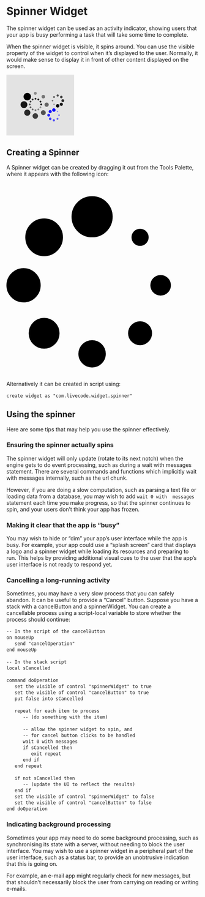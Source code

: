# Spinner Widget
The spinner widget can be used as an activity indicator, showing users 
that your app is busy performing a task that will take some time to 
complete.

When the spinner widget is visible, it spins around.  You can use the 
visible property of the widget to control when it’s displayed to the 
user.  Normally, it would make sense to display it in front of other 
content displayed on the screen.

![A group of spinners](images/spinner.gif)

## Creating a Spinner
A Spinner widget can be created by dragging it out from the Tools
Palette, where it appears with the following icon:

<svg viewBox="0 0 1800 1800" style="display:block;margin:auto" width="auto" height="50">
  <path d="M496 1408Q496 1468 453.5 1510 411 1552 352 1552 292 1552 250 1510 208 1468 208 1408 208 1348 250 1306 292 1264 352 1264 411 1264 453.5 1306 496 1348 496 1408ZM928 1600Q928 1653 890.5 1690.5 853 1728 800 1728 747 1728 709.5 1690.5 672 1653 672 1600 672 1547 709.5 1509.5 747 1472 800 1472 853 1472 890.5 1509.5 928 1547 928 1600ZM320 960Q320 1026 273 1073 226 1120 160 1120 94 1120 47 1073 0 1026 0 960 0 894 47 847 94 800 160 800 226 800 273 847 320 894 320 960ZM1360 1408Q1360 1454 1327 1487 1294 1520 1248 1520 1202 1520 1169 1487 1136 1454 1136 1408 1136 1362 1169 1329 1202 1296 1248 1296 1294 1296 1327 1329 1360 1362 1360 1408ZM528 512Q528 585 476.5 636.5 425 688 352 688 279 688 227.5 636.5 176 585 176 512 176 439 227.5 387.5 279 336 352 336 425 336 476.5 387.5 528 439 528 512ZM992 320Q992 400 936 456 880 512 800 512 720 512 664 456 608 400 608 320 608 240 664 184 720 128 800 128 880 128 936 184 992 240 992 320ZM1536 960Q1536 1000 1508 1028 1480 1056 1440 1056 1400 1056 1372 1028 1344 1000 1344 960 1344 920 1372 892 1400 864 1440 864 1480 864 1508 892 1536 920 1536 960ZM1328 512Q1328 545 1304.5 568.5 1281 592 1248 592 1215 592 1191.5 568.5 1168 545 1168 512 1168 479 1191.5 455.5 1215 432 1248 432 1281 432 1304.5 455.5 1328 479 1328 512Z" />
</svg>


Alternatively it can be created in script using:

	create widget as "com.livecode.widget.spinner"

## Using the spinner
Here are some tips that may help you use the spinner effectively.

### Ensuring the spinner actually spins
The spinner widget will only update (rotate to its next notch) when the 
engine gets to do event processing, such as during a wait with messages 
statement.  There are several commands and functions which implicitly 
wait with messages internally, such as the url chunk.

However, if you are doing a slow computation, such as parsing a text 
file or loading data from a database, you may wish to add `wait 0 with 
messages` statement each time you make progress, so that the spinner 
continues to spin, and your users don’t think your app has frozen.

### Making it clear that the app is “busy”
You may wish to hide or “dim” your app’s user interface while the app is 
busy.  For example, your app could use a “splash screen” card that 
displays a logo and a spinner widget while loading its resources and 
preparing to run.  This helps by providing additional visual cues to the 
user that the app’s user interface is not ready to respond yet.

### Cancelling a long-running activity
Sometimes, you may have a very slow process that you can safely abandon. 
It can be useful to provide a “Cancel” button. Suppose you have a stack 
with a cancelButton and a spinnerWidget.  You can create a cancellable 
process using a script-local variable to store whether the process 
should continue:

	-- In the script of the cancelButton
	on mouseUp
	   send "cancelOperation"
	end mouseUp

	-- In the stack script
	local sCancelled

	command doOperation
	   set the visible of control "spinnerWidget" to true
	   set the visible of control "cancelButton" to true
	   put false into sCancelled

	   repeat for each item to process
		  -- (do something with the item)

		  -- allow the spinner widget to spin, and
		  -- for cancel button clicks to be handled
		  wait 0 with messages
		  if sCancelled then
			 exit repeat
		  end if
	   end repeat

	   if not sCancelled then
		  -- (update the UI to reflect the results)
	   end if
	   set the visible of control "spinnerWidget" to false
	   set the visible of control "cancelButton" to false
	end doOperation
	
### Indicating background processing
Sometimes your app may need to do some background processing, such as 
synchronising its state with a server, without needing to block the user 
interface.  You may wish to use a spinner widget in a peripheral part of 
the user interface, such as a status bar, to provide an unobtrusive 
indication that this is going on.

For example, an e-mail app might regularly check for new messages, but 
that shouldn’t necessarily block the user from carrying on reading or 
writing e-mails.